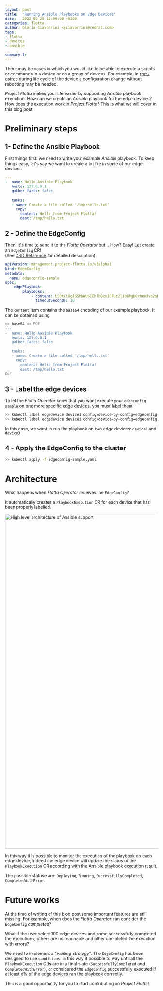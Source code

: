 ```yaml
---
layout: post
title:  "Running Ansible Playbooks on Edge Devices"
date:   2022-09-28 12:00:00 +0100
categories: flotta
author: Gloria Ciavarrini <gciavarrini@redhat.com>
tags:
- flotta
- devices
- ansible

summary-1:
---
```

There may be cases in which you would like to be able to execute a scripts or commands in a device or on a group of devices.
For example, in [rpm-ostree](https://coreos.github.io/rpm-ostree/) during life cycle of the device a configuration change without rebooting may be needed.

_Project Flotta_ makes your life easier by supporting _Ansible_ playbook execution.
How can we create an _Ansible_ playbook for the edge devices? How does the execution work in _Project Flotta_?
This is what we will cover in this blog post.

# Preliminary steps
## 1- Define the Ansible Playbook
First things first: we need to write your example _Ansible_ playbook.
To keep things easy, let's say we want to create a txt file in some of our edge devices.

```yaml
---
-  name: Hello Ansible Playbook
   hosts: 127.0.0.1
   gather_facts: false
   
   tasks:
   - name: Create a file called '/tmp/hello.txt'
     copy:
       content: Hello from Project Flotta!
       dest: /tmp/hello.txt
```

## 2 - Define the EdgeConfig
Then, it's time to send it to the _Flotta Operator_ but... How?
Easy! Let create an `EdgeConfig` CR! \
(See [CRD Reference](https://project-flotta.io/documentation/v0_2_0/operations/crd.html#edgeconfig) for detailed description).

```yaml
apiVersion: management.project-flotta.io/v1alpha1
kind: EdgeConfig
metadata:
  name: edgeconfig-sample
spec:
    edgePlaybook: 
        playbooks: 
            - content: LS0tCi0gIG5hbWU6IEhlbGxvIEFuc2libGUgUGxheWJvb2sKICAgaG9zdHM6IDEyNy4wLjAuMQogICBnYXRoZXJfZmFjdHM6IGZhbHNlCiAgIAogICB0YXNrczoKICAgLSBuYW1OiBDcmVhdGUgYSBmaWxlIGNhbGxlZCAnL3RtcC9oZWxsby50eHQnCiAgICAgY29weToKICAgICAgIGNvbnRlbnQ6IEhlbGxvIGZyb20gUHJvamVjdCBGbG90dGEhCiAgICAgICBkZXN0OiAvdG1wL2hlbGxvLnR4dAo=
              timeoutSeconds: 10
```

The `content` item contains the `base64` encoding of our example playbook. It can be obtained using:

```bash
>> base64 << EOF
---
-  name: Hello Ansible Playbook
   hosts: 127.0.0.1
   gather_facts: false
   
   tasks:
   - name: Create a file called '/tmp/hello.txt'
     copy:
       content: Hello from Project Flotta!
       dest: /tmp/hello.txt
EOF
```
## 3 - Label the edge devices
To let the _Flotta Operator_ know that you want execute your `edgeconfig-sample` on one more specific edge devices, you must label them.

```bash
>> kubectl label edgedevice device1 config/device-by-config=edgeconfig-sample
>> kubectl label edgedevice device3 config/device-by-config=edgeconfig-sample
```
In this case, we want to run the playbook on two edge devices: `device1` and `device3`
## 4 - Apply the EdgeConfig to the cluster

```bash
>> kubectl apply -f edgeconfig-sample.yaml
```

# Architecture
What happens when _Flotta Operator_ receives the `EdgeConfig`?

It automatically creates a `PlaybookExecution` CR for each device that has been properly labelled.

<img src="/assets/images/architecture_ansible_support.png" alt="High level architecture of Ansible support" width="1100"/>

In this way it is possible to monitor the execution of the playbook on each edge device, indeed the edge device will update the status of the `PlaybookExecution` CR according with the Ansible playbook execution result.

The possible statuse are: `Deploying`, `Running`, `SuccessfullyCompleted`, `CompletedWithError`.

# Future works

At the time of writing of this blog post some important features are still missing.
For example, when does the _Flotta Operator_ can consider the `EdgeConfig` *completed*?

What if the user select 100 edge devices and some successfully completed the executions, others are no reachable and other completed the execution with errors?

We need to implement a "*waiting strategy*". The `EdgeConfig` has been designed to use `conditions`: in this way it possible to way until all the `PlaybookExecution` CRs are in a final state (`SuccessfullyCompleted` and `CompletedWithError`), or considered the `EdgeConfig` successfully executed if at least x% of the edge devices ran the playbook correctly.

This is a good opportunity for you to start contributing on _Project Flotta_!
